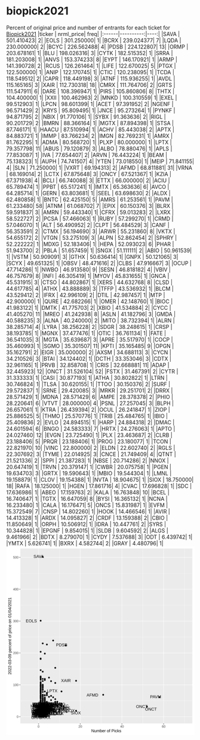 # biopick2021
Percent of original price and number of entrants for each ticket for [Biopick2021](https://twitter.com/hashtag/Biopick2021)
|ticker | nrml_price| freq|
|:------|----------:|----:|
|SAVA   | 501.410423|    2|
|EOLS   | 301.250000|    1|
|BCRX   | 239.024377|    7|
|LQDA   | 230.000000|    2|
|BCYC   | 226.562488|    4|
|PDSB   | 224.122807|   13|
|ORMP   | 203.678161|    1|
|BLU    | 198.026316|    3|
|CYTK   | 182.515352|    1|
|SRRA   | 181.203008|    1|
|ANVS   | 153.374233|    8|
|EYPT   | 146.170921|    1|
|ARMP   | 141.390728|    2|
|RCUS   | 126.261464|    1|
|LIFE   | 122.670025|    5|
|PTGX   | 122.500000|    1|
|ANIP   | 122.170745|    1|
|CTIC   | 120.238095|    1|
|TCDA   | 118.549512|    2|
|CAPR   | 118.449198|    3|
|ATNF   | 115.936255|    1|
|AVDL   | 115.165165|    3|
|XAIR   | 112.730318|   18|
|CMRX   | 111.764706|    2|
|GRTS   | 111.547911|    6|
|DARE   | 108.396947|    1|
|PIRS   | 105.860806|    8|
|THTX   | 104.400000|    1|
|XXII   | 100.462963|    2|
|MNKD   | 100.310559|    1|
|EXEL   |  99.512903|    1|
|LPCN   |  98.601399|    1|
|ACET   |  97.391952|    2|
|NGENF  |  96.571429|    2|
|KRYS   |  95.809495|    1|
|JNCE   |  95.273264|    1|
|PYNKF  |  94.871795|    2|
|NBIX   |  91.770106|    1|
|SYBX   |  91.363636|    2|
|RIGL   |  90.201729|    2|
|BMRN   |  88.366164|    1|
|MGTX   |  87.894398|    1|
|STSA   |  87.746171|    1|
|HAACU  |  87.510994|    1|
|ACHV   |  85.443038|    2|
|APTX   |  84.883721|    1|
|IMMP   |  83.766234|    2|
|IMGN   |  82.769231|    1|
|AMRX   |  81.762295|    1|
|ADMA   |  80.568720|    1|
|PLXP   |  80.000000|    1|
|LPTX   |  79.357798|   11|
|ABUS   |  79.120879|    3|
|ALBO   |  78.880476|    1|
|APLS   |  77.853087|    1|
|IVA    |  77.654407|    2|
|ARVN   |  76.443224|    1|
|BEAM   |  75.138323|    1|
|AUPH   |  74.741507|    4|
|YTEN   |  73.018550|    1|
|MEIP   |  71.841155|    4|
|SLN    |  71.250000|    1|
|VXRT   |  69.194313|    2|
|AFMD   |  68.811881|   31|
|VRNA   |  68.169014|    2|
|LCTX   |  67.875648|    3|
|ONCY   |  67.521367|    1|
|KZIA   |  67.371938|    4|
|BCLI   |  66.740088|    3|
|ETTX   |  66.000000|    2|
|ACIU   |  65.789474|    1|
|PPBT   |  65.517241|    1|
|IMTX   |  65.363636|    6|
|AVCO   |  64.285714|    1|
|GERN   |  63.803681|    1|
|SEEL   |  63.698630|    2|
|ALDX   |  62.480858|    1|
|BNTC   |  62.425150|    5|
|AMRS   |  61.253561|    1|
|PAVM   |  61.233480|   58|
|ATNM   |  61.068702|    7|
|EPIX   |  60.150376|    3|
|BLRX   |  59.591837|    3|
|AMRN   |  59.443340|    1|
|CFRX   |  59.013283|    2|
|LXRX   |  58.522727|    2|
|PCSA   |  57.466063|    1|
|RUBY   |  57.299270|    1|
|CRMD   |  57.046070|    1|
|ALT    |  56.490952|    2|
|CLPT   |  56.484529|    3|
|CANF   |  56.353591|    2|
|CTMX   |  56.194690|    3|
|ARWR   |  55.231860|    8|
|VKTX   |  54.655172|    2|
|VTGN   |  53.275109|    3|
|ALPN   |  52.862454|    2|
|SPHRY  |  52.222222|    1|
|MDXG   |  52.183406|    1|
|HEPA   |  52.093023|    6|
|PHAR   |  51.943700|    2|
|PBLA   |  51.657459|    1|
|SNGX   |  51.111111|    2|
|ABIO   |  50.961539|    1|
|VSTM   |  50.909091|    3|
|GTHX   |  50.636414|    1|
|GNPX   |  50.121065|    3|
|SCYX   |  49.651325|    1|
|OBSV   |  48.471616|    2|
|CLBS   |  47.916667|    3|
|OCUP   |  47.714286|    1|
|NWBO   |  46.913580|    9|
|SESN   |  46.818182|    4|
|VBIV   |  46.757679|    8|
|INFI   |  46.305419|    1|
|MYOV   |  45.831655|    1|
|GNCA   |  45.531915|    3|
|CTSO   |  44.802867|    1|
|XERS   |  44.632768|    8|
|CLSD   |  44.617785|    4|
|ATHX   |  43.888889|    3|
|TFFP   |  43.536932|    1|
|BLCM   |  43.529412|    2|
|IFRX   |  42.996109|    2|
|DTIL   |  42.987457|    1|
|MTP    |  42.900000|    1|
|QURE   |  42.682266|    1|
|OMER   |  42.148760|    1|
|BIOC   |  41.983122|    1|
|DMTK   |  41.775703|    2|
|XBIO   |  41.534884|    2|
|CYCC   |  41.405270|   11|
|MREO   |  41.242938|    8|
|ASLN   |  41.182796|    3|
|GMDA   |  40.588235|    3|
|ALNA   |  40.240000|    2|
|MITO   |  38.732394|    1|
|ALRN   |  38.285714|    4|
|LYRA   |  38.256228|    2|
|SDGR   |  38.248615|    1|
|CRSP   |  38.193785|    1|
|MGNX   |  37.477476|    1|
|OTIC   |  36.761134|    1|
|FATE   |  36.541035|    3|
|MGTA   |  35.639687|    3|
|APRE   |  35.517970|    1|
|COCP   |  35.460993|    1|
|SGMO   |  35.301507|   11|
|KPTI   |  35.165485|    9|
|OPGN   |  35.162791|    2|
|EIGR   |  35.000000|    2|
|AXSM   |  34.688113|    3|
|CYCN   |  34.210526|    3|
|BTAI   |  34.124402|    1|
|DCTH   |  33.353046|    3|
|CDTX   |  32.961165|    1|
|PRVB   |  32.858708|    1|
|CRIS   |  32.668881|   11|
|ADAP   |  32.445923|   12|
|ONCT   |  31.526104|   52|
|FSTX   |  31.467391|    2|
|CYTR   |  31.333333|    1|
|CASI   |  30.877193|    1|
|ATHA   |  30.802822|    1|
|LTRN   |  30.746824|    1|
|TLSA   |  30.620155|    1|
|TTOO   |  30.150376|    2|
|SURF   |  29.572837|    1|
|SRNE   |  29.420085|    3|
|MRKR   |  29.251701|    2|
|DRRX   |  28.571429|    1|
|MDNA   |  28.571429|    6|
|AMPE   |  28.378378|    2|
|PHIO   |  28.220641|    6|
|VTVT   |  28.000000|    4|
|PSNL   |  27.257045|    3|
|BLPH   |  26.657061|    1|
|KTRA   |  26.439394|    2|
|OCUL   |  26.241847|    1|
|ZIOP   |  25.886525|    5|
|THMO   |  25.570776|    1|
|TRIB   |  25.484765|    1|
|IBIO   |  25.409836|    2|
|EVLO   |  24.894515|    1|
|HARP   |  24.884318|    2|
|DMAC   |  24.601594|    6|
|BNGO   |  24.583333|    7|
|HRTX   |  24.276063|    1|
|APTO   |  24.027460|   12|
|EVGN   |  23.725490|    1|
|PLX    |  23.463687|    2|
|CLRB   |  23.188406|    5|
|PRQR   |  23.188406|    1|
|PROG   |  23.180077|    1|
|TCON   |  22.821970|   10|
|VINC   |  22.800000|    2|
|ELDN   |  22.602740|    2|
|RGLS   |  22.307692|    3|
|TYME   |  22.014925|    3|
|CNCE   |  21.749409|    4|
|QTNT   |  21.521336|    2|
|SPPI   |  21.387283|    1|
|NBSE   |  20.714286|    2|
|NNOX   |  20.647419|    1|
|TRVN   |  20.379147|    1|
|CWBR   |  20.075758|    1|
|PGEN   |  19.634703|    3|
|GRTX   |  19.590643|    1|
|MBIO   |  19.544304|    1|
|LMNL   |  19.158879|    1|
|CLOV   |  19.154388|    1|
|NVTA   |  18.904675|    1|
|SIOX   |  18.750000|   18|
|RAFA   |  18.125000|    1|
|HGEN   |  17.861716|    4|
|CVAC   |  17.696828|    1|
|SDC    |  17.636986|    1|
|ABEO   |  17.159763|    2|
|KALA   |  16.763848|   10|
|BCEL   |  16.740647|    1|
|TGTX   |  16.647059|    8|
|BYSI   |  16.365132|    1|
|NCNA   |  16.233480|    1|
|CALA   |  16.176471|    5|
|ONCS   |  15.831987|    1|
|EVFM   |  15.372549|    7|
|CNSP   |  14.802260|    1|
|HOOK   |  14.466546|    1|
|AVIR   |  14.413328|    1|
|ARDX   |  14.095827|    2|
|CRDF   |  13.159388|    2|
|CBIO   |  11.850649|    1|
|ORPH   |  10.506912|    1|
|IDRA   |  10.447761|    2|
|SYRS   |  10.344828|    1|
|EPGNF  |   9.854015|    1|
|SLDB   |   9.604592|    2|
|ALGS   |   9.461966|    2|
|BDTX   |   8.279070|    1|
|CYDY   |   7.537688|    3|
|ODT    |   6.439742|    1|
|YMTX   |   5.626741|    1|
|BXRX   |   4.582744|    2|
|GRAY   |   4.480796|    1|
![retvspicks](biopicks.png?raw=true)
